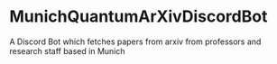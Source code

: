 # MunichQuantumArXivDiscordBot
A Discord Bot which fetches papers from arxiv from professors and research staff based in Munich
